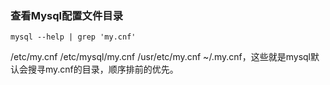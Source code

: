 ### 查看Mysql配置文件目录

```shell
mysql --help | grep 'my.cnf'
```

/etc/my.cnf /etc/mysql/my.cnf /usr/etc/my.cnf ~/.my.cnf，这些就是mysql默认会搜寻my.cnf的目录，顺序排前的优先。